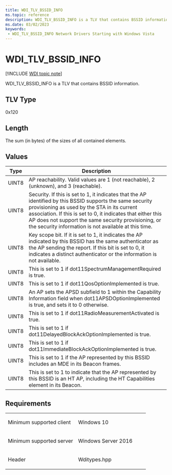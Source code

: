 ```yaml
---
title: WDI_TLV_BSSID_INFO
ms.topic: reference
description: WDI_TLV_BSSID_INFO is a TLV that contains BSSID information.
ms.date: 03/02/2023
keywords:
 - WDI_TLV_BSSID_INFO Network Drivers Starting with Windows Vista
---
```


# WDI\_TLV\_BSSID\_INFO

[!INCLUDE [WDI topic note](../includes/wdi-version-warning.md)]


WDI\_TLV\_BSSID\_INFO is a TLV that contains BSSID information.

## TLV Type


0x120

## Length


The sum (in bytes) of the sizes of all contained elements.

## Values


| Type  | Description                                                                                                                                                                                                                                                                                                                               |
|-------|-------------------------------------------------------------------------------------------------------------------------------------------------------------------------------------------------------------------------------------------------------------------------------------------------------------------------------------------|
| UINT8 | AP reachability. Valid values are 1 (not reachable), 2 (unknown), and 3 (reachable).                                                                                                                                                                                                                                                      |
| UINT8 | Security. If this is set to 1, it indicates that the AP identified by this BSSID supports the same security provisioning as used by the STA in its current association. If this is set to 0, it indicates that either this AP does not support the same security provisioning, or the security information is not available at this time. |
| UINT8 | Key scope bit. If it is set to 1, it indicates the AP indicated by this BSSID has the same authenticator as the AP sending the report. If this bit is set to 0, it indicates a distinct authenticator or the information is not available.                                                                                                |
| UINT8 | This is set to 1 if dot11SpectrumManagementRequired is true.                                                                                                                                                                                                                                                                              |
| UINT8 | This is set to 1 if dot11QosOptionImplemented is true.                                                                                                                                                                                                                                                                                    |
| UINT8 | An AP sets the APSD subfield to 1 within the Capability Information field when dot11APSDOptionImplemented is true, and sets it to 0 otherwise.                                                                                                                                                                                            |
| UINT8 | This is set to 1 if dot11RadioMeasurementActivated is true.                                                                                                                                                                                                                                                                               |
| UINT8 | This is set to 1 if dot11DelayedBlockAckOptionImplemented is true.                                                                                                                                                                                                                                                                        |
| UINT8 | This is set to 1 if dot11ImmediateBlockAckOptionImplemented is true.                                                                                                                                                                                                                                                                      |
| UINT8 | This is set to 1 if the AP represented by this BSSID includes an MDE in its Beacon frames.                                                                                                                                                                                                                                                |
| UINT8 | This is set to 1 to indicate that the AP represented by this BSSID is an HT AP, including the HT Capabilities element in its Beacon.                                                                                                                                                                                                      |

 

## Requirements

<table>
<colgroup>
<col width="50%" />
<col width="50%" />
</colgroup>
<tbody>
<tr class="odd">
<td><p>Minimum supported client</p></td>
<td><p>Windows 10</p></td>
</tr>
<tr class="even">
<td><p>Minimum supported server</p></td>
<td><p>Windows Server 2016</p></td>
</tr>
<tr class="odd">
<td><p>Header</p></td>
<td>Wditypes.hpp</td>
</tr>
</tbody>
</table>

 

 




